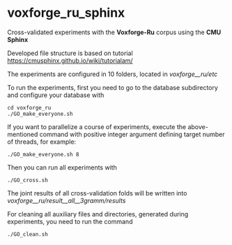 # voxforge_ru_sphinx
Cross-validated experiments with the **Voxforge-Ru** corpus using the **CMU Sphinx**

Developed file structure is based on tutorial https://cmusphinx.github.io/wiki/tutorialam/

The experiments are configured in 10 folders, located in _voxforge__ru/etc_

To run the experiments, first you need to go to the database subdirectory and configure your database with

```
cd voxforge_ru
./GO_make_everyone.sh
```

If you want to parallelize a course of experiments, execute the above-mentioned command with positive integer argument defining target number of threads, for example:

```
./GO_make_everyone.sh 8
```

Then you can run all experiments with

```
./GO_cross.sh
```

The joint results of all cross-validation folds will be written into _voxforge__ru/result__all__3gramm/results_

For cleaning all auxiliary files and directories, generated during experiments, you need to run the command

```
./GO_clean.sh
```
